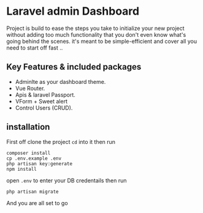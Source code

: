 # Laravel admin Dashboard

Project is build to ease the steps you take to initialize your new project without adding too much functionality that you don't even know what's going behind the scenes. it's meant to be simple-efficient and cover all you need to start off fast ..

## Key Features & included packages

- Adminlte as your dashboard theme.
- Vue Router.
- Apis & laravel Passport.
- VForm + Sweet alert 
- Control Users (CRUD).

## installation 

First off clone the project `cd` into it then run
```
composer install
cp .env.example .env
php artisan key:generate
npm install
```
open `.env` to enter your DB credentails then run 
```
php artisan migrate
```

And you are all set to go 